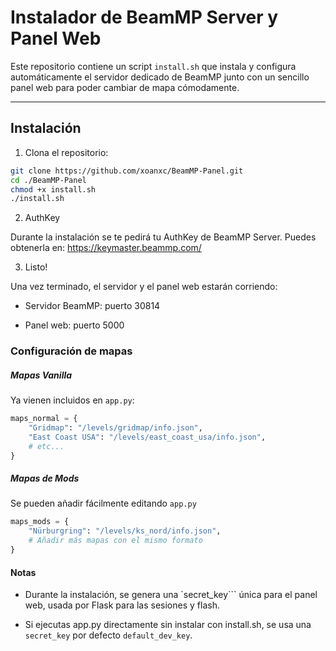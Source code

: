# Instalador de BeamMP Server y Panel Web

Este repositorio contiene un script `install.sh` que instala y configura automáticamente el servidor dedicado de BeamMP junto con un sencillo panel web para poder cambiar de mapa cómodamente.

---

## Instalación

1. Clona el repositorio:

```bash
git clone https://github.com/xoanxc/BeamMP-Panel.git
cd ./BeamMP-Panel
chmod +x install.sh
./install.sh
```
2. AuthKey

Durante la instalación se te pedirá tu AuthKey de BeamMP Server.
Puedes obtenerla en: https://keymaster.beammp.com/

3. Listo!

Una vez terminado, el servidor y el panel web estarán corriendo:

- Servidor BeamMP: puerto 30814

- Panel web: puerto 5000

### Configuración de mapas

##### Mapas Vanilla

Ya vienen incluidos en `app.py`:

```python
maps_normal = {
    "Gridmap": "/levels/gridmap/info.json",
    "East Coast USA": "/levels/east_coast_usa/info.json",
    # etc...
}
```

##### Mapas de Mods

Se pueden añadir fácilmente editando `app.py`

```python
maps_mods = {
    "Nürburgring": "/levels/ks_nord/info.json",
    # Añadir más mapas con el mismo formato
}
```

#### Notas

- Durante la instalación, se genera una `secret_key``` única para el panel web, usada por Flask para las sesiones y flash.

- Si ejecutas app.py directamente sin instalar con install.sh, se usa una `secret_key` por defecto `default_dev_key`.